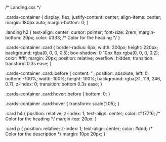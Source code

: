 /* Landing.css */

.cards-container {
    display: flex;
    justify-content: center;
    align-items: center;
    margin: 180px auto;
    margin-bottom: 0;
}

.landing h2 {
    text-align: center;
    cursor: pointer;
    font-size: 2rem;
    margin-bottom: 20px;
    color: #333; /* Color for the heading */
}

.cards-container .card {
    border-radius: 6px;
    width: 300px;
    height: 220px;
    background: rgba(0, 0, 0, 0.5);
    box-shadow: 0 10px 8px rgba(0, 0, 0, 0.2);
    color: #fff;
    margin: 20px;
    position: relative;
    overflow: hidden;
    transition: transform 0.3s ease;
}

.cards-container .card::before {
    content: '';
    position: absolute;
    left: 0;
    bottom: -100%;
    width: 100%;
    height: 100%;
    background: rgba(31, 119, 246, 0.7);
    z-index: 0;
    transition: bottom 0.3s ease;
}

.cards-container .card:hover::before {
    bottom: 0;
}

.cards-container .card:hover {
    transform: scale(1.05);
}

.card h4 {
    position: relative;
    z-index: 1;
    text-align: center;
    color: #1f77f6; /* Color for the heading */
    margin-top: 20px;
}

.card p {
    position: relative;
    z-index: 1;
    text-align: center;
    color: #ddd; /* Color for the description */
    margin: 10px 20px;
}
